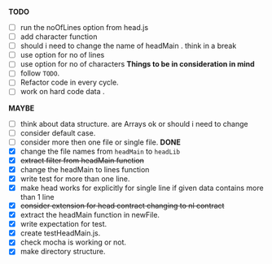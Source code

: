 **TODO**
- [ ] run the noOfLines option from head.js
- [ ] add character function
- [ ] should i need to change the name of headMain . think in a break
- [ ] use option for no of lines 
- [ ] use option for no of characters
**Things to be in consideration in mind**
- [ ] follow `TODO`.
- [ ] Refactor code in every cycle.
- [ ] work on hard code data .

**MAYBE**
- [ ] think about data structure. are Arrays ok or should i need to change
- [ ] consider default case.
- [ ] consider more then one file or single file.
**DONE**
- [x] change the file names from `headMain` to `headLib` 
- [x] ~~extract filter from headMain function~~
- [x] change the headMain to lines function
- [x] write test for more than one line.
- [x] make head works for explicitly for single line 
      if given data contains more than 1 line
- [x] ~~consider extension for head contract changing to nl contract~~
- [x] extract the headMain function in newFile.
- [x] write expectation for test.
- [x] create testHeadMain.js.
- [x] check mocha is working or not.
- [x] make directory structure.